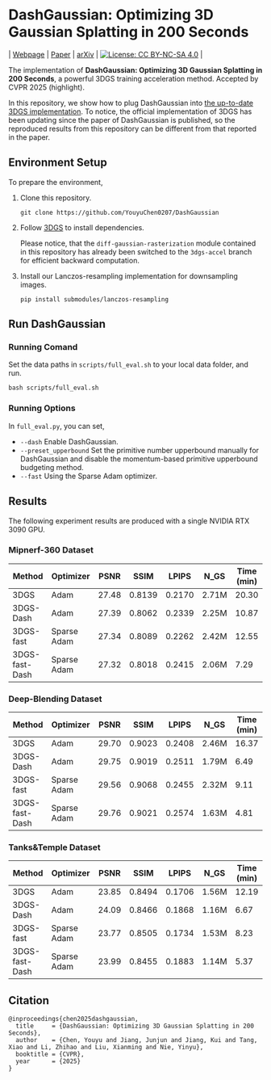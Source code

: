 # DashGaussian: Optimizing 3D Gaussian Splatting in 200 Seconds
| [Webpage](https://dashgaussian.github.io/) | [Paper](https://arxiv.org/pdf/2503.18402) | [arXiv](https://arxiv.org/abs/2503.18402) | [![License: CC BY-NC-SA 4.0](https://img.shields.io/badge/License-CC_BY--NC--SA_4.0-lightgrey.svg)](https://creativecommons.org/licenses/by-nc-sa/4.0/) |

The implementation of **DashGaussian: Optimizing 3D Gaussian Splatting in 200 Seconds**, a powerful 3DGS training acceleration method. Accepted by CVPR 2025 (highlight).

In this repository, we show how to plug DashGaussian into [the up-to-date 3DGS implementation](https://github.com/graphdeco-inria/gaussian-splatting). 
To notice, the official implementation of 3DGS has been updating since the paper of DashGaussian is published, so the reproduced results from this repository can be different from that reported in the paper.

## Environment Setup
To prepare the environment, 

1. Clone this repository. 
	```
	git clone https://github.com/YouyuChen0207/DashGaussian
	```
2. Follow [3DGS](https://github.com/graphdeco-inria/gaussian-splatting) to install dependencies. 

	Please notice, that the ```diff-gaussian-rasterization``` module contained in this repository has already been switched to the ```3dgs-accel``` branch for efficient backward computation.
3. Install our Lanczos-resampling implementation for downsampling images. 
	```
	pip install submodules/lanczos-resampling
	```

## Run DashGaussian

### Running Comand
Set the data paths in ```scripts/full_eval.sh``` to your local data folder, and run.
```
bash scripts/full_eval.sh
```

### Running Options
In ```full_eval.py```, you can set, 
* ```--dash``` Enable DashGaussian.
* ```--preset_upperbound``` Set the primitive number upperbound manually for DashGaussian and disable the momentum-based primitive upperbound budgeting method. 
* ```--fast``` Using the Sparse Adam optimizer. 

## Results
The following experiment results are produced with a single NVIDIA RTX 3090 GPU.
### Mipnerf-360 Dataset
|  Method | Optimizer | PSNR | SSIM | LPIPS | N_GS | Time (min) |
|-----|-----|-----|-----|-----|-----|-----|
| 3DGS | Adam | 27.48 | 0.8139 | 0.2170 | 2.71M | 20.30 |
| 3DGS-Dash | Adam | 27.39 | 0.8062 | 0.2339 | 2.25M | 10.87 | 
| 3DGS-fast | Sparse Adam | 27.34 | 0.8089 | 0.2262 | 2.42M | 12.55 | 
3DGS-fast-Dash | Sparse Adam | 27.32 | 0.8018 | 0.2415 | 2.06M | 7.29

### Deep-Blending Dataset
|  Method | Optimizer | PSNR | SSIM | LPIPS | N_GS | Time (min) |
|-----|-----|-----|-----|-----|-----|-----|
| 3DGS | Adam | 29.70 | 0.9023 | 0.2408 | 2.46M | 16.37 |
| 3DGS-Dash | Adam | 29.75 | 0.9019 | 0.2511 | 1.79M | 6.49 | 
| 3DGS-fast | Sparse Adam | 29.56 | 0.9068 | 0.2455 | 2.32M | 9.11 | 
3DGS-fast-Dash | Sparse Adam | 29.76 | 0.9021 | 0.2574 | 1.63M | 4.81

### Tanks&Temple Dataset
|  Method | Optimizer | PSNR | SSIM | LPIPS | N_GS | Time (min) |
|-----|-----|-----|-----|-----|-----|-----|
| 3DGS | Adam | 23.85 | 0.8494 | 0.1706 | 1.56M | 12.19 |
| 3DGS-Dash | Adam | 24.09 | 0.8466 | 0.1868 | 1.16M | 6.67 | 
| 3DGS-fast | Sparse Adam | 23.77 | 0.8505 | 0.1734 | 1.53M | 8.23 | 
3DGS-fast-Dash | Sparse Adam | 23.99 | 0.8455 | 0.1883 | 1.14M | 5.37

## Citation
```
@inproceedings{chen2025dashgaussian,
  title     = {DashGaussian: Optimizing 3D Gaussian Splatting in 200 Seconds},
  author    = {Chen, Youyu and Jiang, Junjun and Jiang, Kui and Tang, Xiao and Li, Zhihao and Liu, Xianming and Nie, Yinyu},
  booktitle = {CVPR},
  year      = {2025}
}
```
